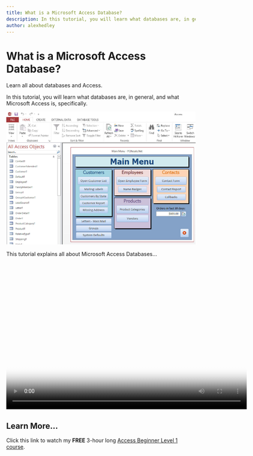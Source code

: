 ```yaml
---
title: What is a Microsoft Access Database?
description: In this tutorial, you will learn what databases are, in general, and what Microsoft Access is, specifically.
author: alexhedley
---
```


# What is a Microsoft Access Database?

Learn all about databases and Access.

In this tutorial, you will learn what databases are, in general, and what Microsoft Access is, specifically.

![What is an Access Database](images/what-is-a-database.jpg "What is an Access Database")

This tutorial explains all about Microsoft Access Databases...

<!-- > [!Video embed_link] -->

<!-- [![What is an Access Database](../images/click-to-play.jpg "What is an Access Database")](https://s3.us-east-2.wasabisys.com/599cd/Uploads/2013828ULXLA2EO.MP4) -->

<video 
    width="640"
    height="390"
    controls
    poster="../images/click-to-play.jpg"
    src="https://s3.us-east-2.wasabisys.com/599cd/Uploads/2013828ULXLA2EO.MP4">
  <!-- <source src="https://s3.us-east-2.wasabisys.com/599cd/Uploads/2013828ULXLA2EO.MP4" type="video/mp4"> -->
  <!-- <source src=".webm" type="video/webm"> -->
  <!-- <p>Your browser doesn't support HTML5 video. Here is a <a href="https://s3.us-east-2.wasabisys.com/599cd/Uploads/2013828ULXLA2EO.MP4">link to the video</a> instead.</p> -->
</video>

## Learn More...

Click this link to watch my **FREE** 3-hour long [Access Beginner Level 1 course](https://599cd.com/access/ac13b1free/).
